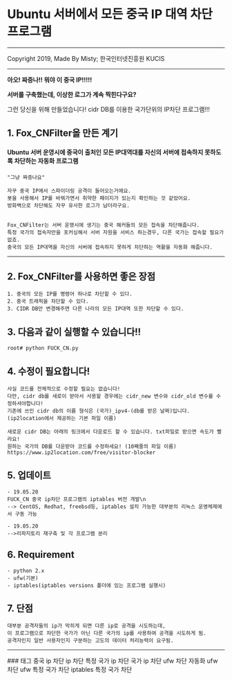 # Ubuntu  서버에서 모든 중국 IP 대역 차단 프로그램
<hr/>
Copyright 2019, Made By Misty; 한국인터넷진흥원 KUCIS
<hr/>



**아오! 짜증나!! 뭐야 이 중국 IP!!!!!**

**서버를 구축했는데, 이상한 로그가 계속 찍힌다구요?**

그런 당신을 위해 만들었습니다! cidr DB를 이용한 국가단위의 IP차단 프로그램!!!





## 1. Fox_CNFilter을 만든 계기
#### Ubuntu 서버 운영시에 중국이 출처인 모든 IP대역대를 자신의 서버에 접속하지 못하도록 차단하는 자동화 프로그램

```
"그냥 짜증나요"

자꾸 중국 IP에서 스파이더링 공격이 들어오는거에요.
봇을 사용해서 IP를 바꿔가면서 취약한 페이지가 있는지 확인하는 것 같았어요.
방화벽으로 차단해도 자꾸 유사한 로그가 남더라구요. 


Fox_CNFilter는 서버 운영시에 생기는 중국 해커들의 모든 접속을 차단해줍니다.
특정 국가의 접속자만을 포커싱해서 서버 자원을 서비스 하는경우, 다른 국가는 접속할 필요가 없죠.
중국의 모든 IP대역을 자신의 서버에 접속하지 못하게 차단하는 역활을 자동화 해줍니다.

```
<hr>


## 2. Fox_CNFilter를 사용하면 좋은 장점
```
1. 중국의 모든 IP를 명령어 하나로 차단할 수 있다.
2. 중국 트래픽을 차단할 수 있다.
3. CIDR DB만 변경해주면 다른 나라의 모든 IP대역 또한 차단할 수 있다.
```


## 3. 다음과 같이 실행할 수 있습니다!!
```
root# python FUCK_CN.py
```


## 4. 수정이 필요합니다!
```
사실 코드를 전체적으로 수정할 필요는 없습니다!
다만, cidr db를 새로이 받아서 사용할 경우에는 cidr_new 변수와 cidr_old 변수를 수정하셔야합니다!
기존에 쓰인 cidr db의 이름 형식은 (국가)_ipv4-(db를 받은 날짜)입니다. (ip2location에서 제공하는 기본 파일 이름)

새로운 cidr DB는 아래의 링크에서 다운로드 할 수 있습니다. txt파일로 받으면 속도가 빨라요!
원하는 국가의 DB를 다운받아 코드를 수정하세요! (10째줄의 파일 이름)
https://www.ip2location.com/free/visitor-blocker
```

## 5. 업데이트
```
- 19.05.20
FUCK_CN 중국 ip차단 프로그램의 iptables 버전 개발\n
--> CentOS, Redhat, freebsd등, iptables 설치 가능한 대부분의 리눅스 운영체제에서 구동 가능

- 19.05.20
-->리파지토리 재구축 및 각 프로그램 분리
```

## 6. Requirement
```
- python 2.x
- ufw(기본)
- iptables(iptables versions 폴더에 있는 프로그램 실행시)
```

## 7. 단점
```
대부분 공격자들의 ip가 막히게 되면 다른 ip로 공격을 시도하는데, 
이 프로그램으로 차단한 국가가 아닌 다른 국가의 ip를 사용하여 공격을 시도하게 됨.
공격자인지 일반 사용자인지 구분하는 고도의 데이터 처리능력이 요구됨.
```
<hr/>
### 태그
중국 ip 차단
ip 차단
특정 국가 ip 차단
국가 ip 차단
ufw 차단 자동화
ufw 차단
ufw 특정 국가 차단
iptables 특정 국가 차단
